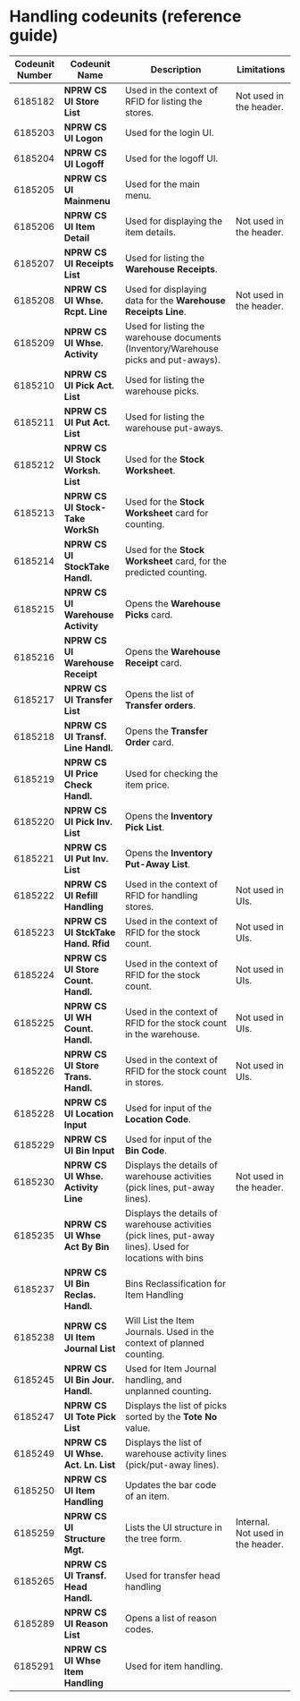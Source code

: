# Handling codeunits (reference guide)

| Codeunit Number| Codeunit Name      | Description | Limitations|
| ----------- | ----------- | -----------| ---------- |
|   6185182   | **NPRW CS UI Store List**  |    Used in the context of RFID for listing the stores.  | Not used in the header. |
|   6185203   | **NPRW CS UI Logon**       |    Used for the login UI.   | |
|   6185204   | **NPRW CS UI Logoff**      |    Used for the logoff UI.          | |
|   6185205   | **NPRW CS UI Mainmenu**    |    Used for the main menu.  | |
|   6185206   | **NPRW CS UI Item Detail** |   Used for displaying the item details. | Not used in the header. |
|   6185207   | **NPRW CS UI Receipts List**     | Used for listing the **Warehouse Receipts**.  | |
|   6185208   | **NPRW CS UI Whse. Rcpt. Line**  |  Used for displaying data for the **Warehouse Receipts Line**. | Not used in the header. |
|   6185209   | **NPRW CS UI Whse. Activity**    |  Used for listing the warehouse documents (Inventory/Warehouse picks and put-aways). | |
|   6185210   | **NPRW CS UI Pick Act. List**    |  Used for listing the warehouse picks. | |
|   6185211   | **NPRW CS UI Put Act. List**     |  Used for listing the warehouse put-aways.  | |
|   6185212   | **NPRW CS UI Stock Worksh. List**  |  Used for the **Stock Worksheet**.  | |
|   6185213   | **NPRW CS UI Stock-Take WorkSh**    |  Used for the **Stock Worksheet** card for counting. | |
|   6185214   | **NPRW CS UI StockTake Handl.** | Used for the **Stock Worksheet** card, for the predicted counting.  | |
|   6185215   | **NPRW CS UI Warehouse Activity**    | Opens the **Warehouse Picks** card.  | |
|   6185216   | **NPRW CS UI Warehouse Receipt** |  Opens the **Warehouse Receipt** card. |
|   6185217   | **NPRW CS UI Transfer List**     |  Opens the list of **Transfer orders**. | |
|   6185218   | **NPRW CS UI Transf. Line Handl.**  | Opens the **Transfer Order** card. | |
|   6185219   | **NPRW CS UI Price Check Handl.**   | Used for checking the item price. | |
|   6185220   | **NPRW CS UI Pick Inv. List**    |  Opens the **Inventory Pick List**. | |
|   6185221   | **NPRW CS UI Put Inv. List**     | Opens the **Inventory Put-Away List**. |  |
|   6185222   | **NPRW CS UI Refill Handling**   |  Used in the context of RFID for handling stores. | Not used in UIs.  |
|   6185223   | **NPRW CS UI StckTake Hand. Rfid** | Used in the context of RFID for the stock count. | Not used in UIs. |
|   6185224   | **NPRW CS UI Store Count. Handl.** | Used in the context of RFID for the stock count. | Not used in UIs. |
|   6185225   | **NPRW CS UI WH Count. Handl.**    | Used in the context of RFID for the stock count in the warehouse. | Not used in UIs.|
|   6185226   | **NPRW CS UI Store Trans. Handl.** | Used in the context of RFID for the stock count in stores. | Not used in UIs.| 
|   6185228   | **NPRW CS UI Location Input**     | Used for input of the **Location Code**. | |
|   6185229   | **NPRW CS UI Bin Input**  | Used for input of the **Bin Code**. | |
|   6185230   | **NPRW CS UI Whse. Activity Line**  | Displays the details of warehouse activities (pick lines, put-away lines). | Not used in the header. |
|   6185235   | **NPRW CS UI Whse Act By Bin**  | Displays the details of warehouse activities (pick lines, put-away lines). Used for locations with bins  | |
|   6185237   | **NPRW CS UI Bin Reclas. Handl.**  | Bins Reclassification for Item Handling  | |
|   6185238   | **NPRW CS UI Item Journal List**  | Will List the Item Journals. Used in the context of planned counting.  | |
|   6185245   | **NPRW CS UI Bin Jour. Handl.**  |  Used for Item Journal handling, and unplanned counting. | |
|   6185247   | **NPRW CS UI Tote Pick List**  | Displays the list of picks sorted by the **Tote No** value.  | |
|   6185249   | **NPRW CS UI Whse. Act. Ln. List**  | Displays the list of warehouse activity lines (pick/put-away lines).  | |
|   6185250   | **NPRW CS UI Item Handling**  |  Updates the bar code of an item. | |
|   6185259   | **NPRW CS UI Structure Mgt.**  | Lists the UI structure in the tree form. | Internal. Not used in the header. |
|   6185265   | **NPRW CS UI Transf. Head Handl.**  |  Used for transfer head handling | | 
|   6185289   | **NPRW CS UI Reason List**  | Opens a list of reason codes.  | |
|   6185291   | **NPRW CS UI Whse Item Handling**  | Used for item handling.  | |